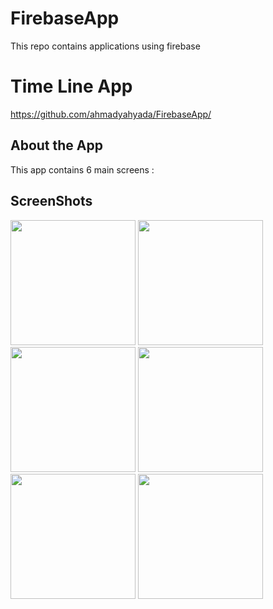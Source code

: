 # FirebaseApp
This repo contains applications using firebase 

# Time Line App
https://github.com/ahmadyahyada/FirebaseApp/

## About the App 
This app contains 6 main screens :

## ScreenShots 


<p float="left">
  <img src="https://user-images.githubusercontent.com/92252828/145785415-8be6b530-6c27-42fb-b58a-432f9b6f5894.png" width="200" />
  <img src="https://user-images.githubusercontent.com/92252828/145785474-9422cea8-d472-4319-afd5-b871cb6a3d58.png" width="200" />
  <img src="https://user-images.githubusercontent.com/92252828/145785517-cc6262f0-9428-46d2-9c9f-9e8be5dd73e4.png" width="200" />
  <img src="https://user-images.githubusercontent.com/92252828/145785580-876456a8-c70c-4785-8037-01a1eb2cd524.png" width="200" /> 
  <img src="https://user-images.githubusercontent.com/92252828/145785634-e1af39d7-dcba-420d-a742-5e6bbbd1780c.png" width="200" /> 
  <img src="https://user-images.githubusercontent.com/92252828/145785680-c16961f1-b981-409d-ace7-730631a214a8.png" width="200" /> 
</p>
